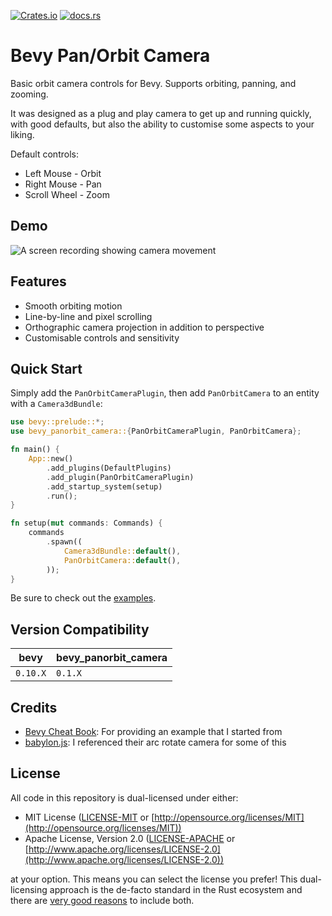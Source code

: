 [![Crates.io](https://img.shields.io/crates/v/bevy_panorbit_camera)](https://crates.io/crates/bevy_panorbit_camera) [![docs.rs](https://docs.rs/bevy_panorbit_camera/badge.svg)](https://docs.rs/bevy_panorbit_camera)

# Bevy Pan/Orbit Camera

Basic orbit camera controls for Bevy. Supports orbiting, panning, and zooming.

It was designed as a plug and play camera to get up and running quickly, with good defaults, but also the ability to
customise some aspects to your liking.

Default controls:

- Left Mouse - Orbit
- Right Mouse - Pan
- Scroll Wheel - Zoom

## Demo

![A screen recording showing camera movement](https://user-images.githubusercontent.com/7709415/230715348-eb19d9a8-4826-4a73-a039-02cacdcb3dc9.gif "Demo of bevy_panorbit_camera")

## Features

- Smooth orbiting motion
- Line-by-line and pixel scrolling
- Orthographic camera projection in addition to perspective
- Customisable controls and sensitivity

## Quick Start

Simply add the `PanOrbitCameraPlugin`, then add `PanOrbitCamera` to an entity
with a `Camera3dBundle`:

```rust
use bevy::prelude::*;
use bevy_panorbit_camera::{PanOrbitCameraPlugin, PanOrbitCamera};

fn main() {
    App::new()
        .add_plugins(DefaultPlugins)
        .add_plugin(PanOrbitCameraPlugin)
        .add_startup_system(setup)
        .run();
}

fn setup(mut commands: Commands) {
    commands
        .spawn((
            Camera3dBundle::default(),
            PanOrbitCamera::default(),
        ));
}
```

Be sure to check out the [examples](https://github.com/Plonq/bevy_panorbit_camera/tree/master/examples).

## Version Compatibility

| bevy     | bevy_panorbit_camera |
|----------|----------------------|
| `0.10.X` | `0.1.X`              |

## Credits

- [Bevy Cheat Book](https://bevy-cheatbook.github.io): For providing an example that I started from
- [babylon.js](https://www.babylonjs.com): I referenced their arc rotate camera for some of this

## License

All code in this repository is dual-licensed under either:

* MIT License ([LICENSE-MIT](LICENSE-MIT) or [http://opensource.org/licenses/MIT](http://opensource.org/licenses/MIT))
* Apache License, Version 2.0 ([LICENSE-APACHE](LICENSE-APACHE)
  or [http://www.apache.org/licenses/LICENSE-2.0](http://www.apache.org/licenses/LICENSE-2.0))

at your option.
This means you can select the license you prefer!
This dual-licensing approach is the de-facto standard in the Rust ecosystem and there
are [very good reasons](https://github.com/bevyengine/bevy/issues/2373) to include both.
